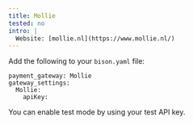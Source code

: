 ```yaml
---
title: Mollie
tested: no
intro: |
  Website: [mollie.nl](https://www.mollie.nl/)
---
```


Add the following to your `bison.yaml` file:

~~~
payment_gateway: Mollie
gateway_settings:
  Mollie:
    apiKey:
~~~

You can enable test mode by using your test API key.